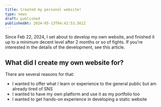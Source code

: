 ```yaml
---
title: Created my personal website!
type: news
draft: published
publishedAt: 2024-05-13T04:42:53.561Z
---
```


Since Feb 22, 2024, I set about to develop my own website, and finished it up to a minimum decent level after 2 months or so of fights. If you're interested in the details of the development, see this article.

## What did I create my own website for?

There are several reasons for that:

- I wanted to offer what I learn or experience to the general public but am already tired of SNS
- I wanted to have my own platform and use it as my portfolio too
- I wanted to get hands-on experience in developing a static website
